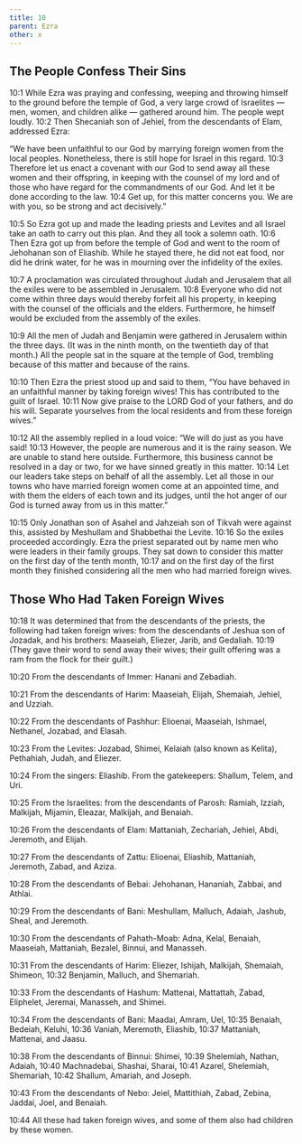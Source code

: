 ```yaml
---
title: 10
parent: Ezra
other: x
---
```


## The People Confess Their Sins

<a name="10:1">10:1</a> While Ezra was praying and confessing, weeping and throwing himself to the ground before the temple of God, a very large crowd of Israelites — men, women, and children alike — gathered around him. The people wept loudly. <a name="10:2">10:2</a> Then Shecaniah son of Jehiel, from the descendants of Elam, addressed Ezra:

“We have been unfaithful to our God by marrying foreign women from the local peoples. Nonetheless, there is still hope for Israel in this regard. <a name="10:3">10:3</a> Therefore let us enact a covenant with our God to send away all these women and their offspring, in keeping with the counsel of my lord and of those who have regard for the commandments of our God. And let it be done according to the law. <a name="10:4">10:4</a> Get up, for this matter concerns you. We are with you, so be strong and act decisively.”

<a name="10:5">10:5</a> So Ezra got up and made the leading priests and Levites and all Israel take an oath to carry out this plan. And they all took a solemn oath. <a name="10:6">10:6</a> Then Ezra got up from before the temple of God and went to the room of Jehohanan son of Eliashib. While he stayed there, he did not eat food, nor did he drink water, for he was in mourning over the infidelity of the exiles.

<a name="10:7">10:7</a> A proclamation was circulated throughout Judah and Jerusalem that all the exiles were to be assembled in Jerusalem. <a name="10:8">10:8</a> Everyone who did not come within three days would thereby forfeit all his property, in keeping with the counsel of the officials and the elders. Furthermore, he himself would be excluded from the assembly of the exiles.

<a name="10:9">10:9</a> All the men of Judah and Benjamin were gathered in Jerusalem within the three days. (It was in the ninth month, on the twentieth day of that month.) All the people sat in the square at the temple of God, trembling because of this matter and because of the rains.

<a name="10:10">10:10</a> Then Ezra the priest stood up and said to them, “You have behaved in an unfaithful manner by taking foreign wives! This has contributed to the guilt of Israel. <a name="10:11">10:11</a> Now give praise to the LORD God of your fathers, and do his will. Separate yourselves from the local residents and from these foreign wives.”

<a name="10:12">10:12</a> All the assembly replied in a loud voice: “We will do just as you have said! <a name="10:13">10:13</a> However, the people are numerous and it is the rainy season. We are unable to stand here outside. Furthermore, this business cannot be resolved in a day or two, for we have sinned greatly in this matter. <a name="10:14">10:14</a> Let our leaders take steps on behalf of all the assembly. Let all those in our towns who have married foreign women come at an appointed time, and with them the elders of each town and its judges, until the hot anger of our God is turned away from us in this matter.”

<a name="10:15">10:15</a> Only Jonathan son of Asahel and Jahzeiah son of Tikvah were against this, assisted by Meshullam and Shabbethai the Levite. <a name="10:16">10:16</a> So the exiles proceeded accordingly. Ezra the priest separated out by name men who were leaders in their family groups. They sat down to consider this matter on the first day of the tenth month, <a name="10:17">10:17</a> and on the first day of the first month they finished considering all the men who had married foreign wives.

## Those Who Had Taken Foreign Wives

<a name="10:18">10:18</a> It was determined that from the descendants of the priests, the following had taken foreign wives: from the descendants of Jeshua son of Jozadak, and his brothers: Maaseiah, Eliezer, Jarib, and Gedaliah. <a name="10:19">10:19</a> (They gave their word to send away their wives; their guilt offering was a ram from the flock for their guilt.)

<a name="10:20">10:20</a> From the descendants of Immer: Hanani and Zebadiah.

<a name="10:21">10:21</a> From the descendants of Harim: Maaseiah, Elijah, Shemaiah, Jehiel, and Uzziah.

<a name="10:22">10:22</a> From the descendants of Pashhur: Elioenai, Maaseiah, Ishmael, Nethanel, Jozabad, and Elasah.

<a name="10:23">10:23</a> From the Levites: Jozabad, Shimei, Kelaiah (also known as Kelita), Pethahiah, Judah, and Eliezer.

<a name="10:24">10:24</a> From the singers: Eliashib. From the gatekeepers: Shallum, Telem, and Uri.

<a name="10:25">10:25</a> From the Israelites: from the descendants of Parosh: Ramiah, Izziah, Malkijah, Mijamin, Eleazar, Malkijah, and Benaiah.

<a name="10:26">10:26</a> From the descendants of Elam: Mattaniah, Zechariah, Jehiel, Abdi, Jeremoth, and Elijah.

<a name="10:27">10:27</a> From the descendants of Zattu: Elioenai, Eliashib, Mattaniah, Jeremoth, Zabad, and Aziza.

<a name="10:28">10:28</a> From the descendants of Bebai: Jehohanan, Hananiah, Zabbai, and Athlai.

<a name="10:29">10:29</a> From the descendants of Bani: Meshullam, Malluch, Adaiah, Jashub, Sheal, and Jeremoth.

<a name="10:30">10:30</a> From the descendants of Pahath-Moab: Adna, Kelal, Benaiah, Maaseiah, Mattaniah, Bezalel, Binnui, and Manasseh.

<a name="10:31">10:31</a> From the descendants of Harim: Eliezer, Ishijah, Malkijah, Shemaiah, Shimeon, <a name="10:32">10:32</a> Benjamin, Malluch, and Shemariah.

<a name="10:33">10:33</a> From the descendants of Hashum: Mattenai, Mattattah, Zabad, Eliphelet, Jeremai, Manasseh, and Shimei.

<a name="10:34">10:34</a> From the descendants of Bani: Maadai, Amram, Uel, <a name="10:35">10:35</a> Benaiah, Bedeiah, Keluhi, <a name="10:36">10:36</a> Vaniah, Meremoth, Eliashib, <a name="10:37">10:37</a> Mattaniah, Mattenai, and Jaasu.

<a name="10:38">10:38</a> From the descendants of Binnui: Shimei, <a name="10:39">10:39</a> Shelemiah, Nathan, Adaiah, <a name="10:40">10:40</a> Machnadebai, Shashai, Sharai, <a name="10:41">10:41</a> Azarel, Shelemiah, Shemariah, <a name="10:42">10:42</a> Shallum, Amariah, and Joseph.

<a name="10:43">10:43</a> From the descendants of Nebo: Jeiel, Mattithiah, Zabad, Zebina, Jaddai, Joel, and Benaiah.

<a name="10:44">10:44</a> All these had taken foreign wives, and some of them also had children by these women.